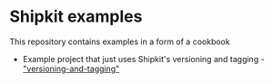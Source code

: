 # Shipkit examples

This repository contains examples in a form of a cookbook

- Example project that just uses Shipkit's versioning and tagging - ["versioning-and-tagging"](versioning-and-tagging/README.md)
